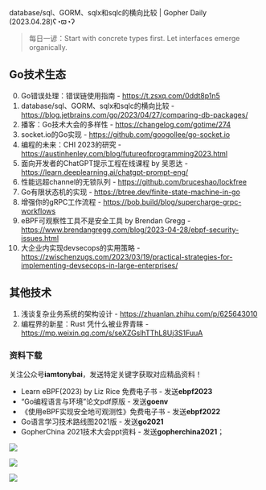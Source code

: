 database/sql、GORM、sqlx和sqlc的横向比较 | Gopher Daily (2023.04.28)ʕ◔ϖ◔ʔ

>每日一谚：Start with concrete types first. Let interfaces emerge organically.

## Go技术生态

0. Go错误处理：错误链使用指南 - https://t.zsxq.com/0ddt8p1n5
1. database/sql、GORM、sqlx和sqlc的横向比较 - https://blog.jetbrains.com/go/2023/04/27/comparing-db-packages/
2. 播客：Go技术大会的多样性 - https://changelog.com/gotime/274
3. socket.io的Go实现 - https://github.com/googollee/go-socket.io
4. 编程的未来：CHI 2023的研究 - https://austinhenley.com/blog/futureofprogramming2023.html
5. 面向开发者的ChatGPT提示工程在线课程 by 吴恩达 - https://learn.deeplearning.ai/chatgpt-prompt-eng/
6. 性能远超channel的无锁队列 - https://github.com/bruceshao/lockfree
7. Go有限状态机的实现 - https://btree.dev/finite-state-machine-in-go
8. 增强你的gRPC工作流程 - https://bob.build/blog/supercharge-grpc-workflows
9. eBPF可观察性工具不是安全工具 by Brendan Gregg - https://www.brendangregg.com/blog/2023-04-28/ebpf-security-issues.html
10. 大企业内实现devsecops的实用策略 - https://zwischenzugs.com/2023/03/19/practical-strategies-for-implementing-devsecops-in-large-enterprises/

## 其他技术

1. 浅谈复杂业务系统的架构设计 - https://zhuanlan.zhihu.com/p/625643010
2. 编程界的新星：Rust 凭什么被业界青睐 - https://mp.weixin.qq.com/s/seXZGslhTThL8Uj3S1FuuA

### 资料下载

关注公众号**iamtonybai**，发送特定关键字获取对应精品资料！

* Learn eBPF(2023) by Liz Rice 免费电子书 - 发送**ebpf2023**
* “Go编程语言与环境”论文pdf原版 - 发送**goenv**
* 《使用eBPF实现安全地可观测性》免费电子书 - 发送**ebpf2022**
* Go语言学习技术路线图2021版 - 发送**go2021**
* GopherChina 2021技术大会ppt资料 - 发送**gopherchina2021**；

![](https://mmbiz.qpic.cn/mmbiz_png/cH6WzfQ94mb54jsFJZ3Knmz8obUsf3PBShthmdSw5E01TcYmUReGkj0BWpxHak1HlnlzHvLmKax53YSGr7aNlA/0?wx_fmt=png)

![](https://mmbiz.qpic.cn/mmbiz_png/cH6WzfQ94mZsOgPXTXZgWiaE03ib9r9WFJXC6xJCA5Y6VSesOZqlGxYfODibvR7UPGxiaM7SZZNQZkRtggPXEfBdwQ/0?wx_fmt=png)

![](https://mmbiz.qpic.cn/mmbiz_png/cH6WzfQ94mb54jsFJZ3Knmz8obUsf3PBrSoqeMvoWCticN2cpU64fJ0FYQdXJhP7ia7WRh8628uOAsQYeE2NibRRw/0?wx_fmt=png)


